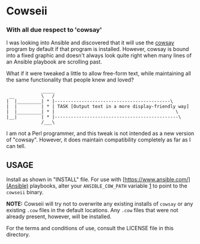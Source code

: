 # Cowseii
### With all due respect to 'cowsay'

I was looking into Ansible and discovered that it will use the [cowsay](https://github.com/schacon/cowsay) program by default if that program is installed. However, cowsay is bound into a fixed graphic and doesn't always look quite right when many lines of an Ansible playbook are scrolling past.

What if it were tweaked a little to allow free-form text, while maintaining all the same functionality that people knew and loved?

```
             _____
 __          \   /
|  |_________| * |-------------------------------------------\
|  |         | * | TASK [Output text in a more display-friendly way]
|  |_________| * |                                             \
|__|         | * |----------------------------------------------\
             /___\
```

I am not a Perl programmer, and this tweak is not intended as a new version of "cowsay". However, it does maintain compatibility completely as far as I can tell.

## USAGE

Install as shown in "INSTALL" file.
For use with [https://www.ansible.com/](Ansible) playbooks, alter your `ANSIBLE_COW_PATH` variable [1] to point to the `cowseii` binary.

**NOTE:** Cowseii will try not to overwrite any existing installs of `cowsay` or any existing `.cow` files in the default locations. Any `.cow` files that were not already present, however, will be installed.


For the terms and conditions of use, consult the LICENSE file in
this directory.

[1]: https://docs.ansible.com/ansible/latest/reference_appendices/config.html#ansible-cow-path
